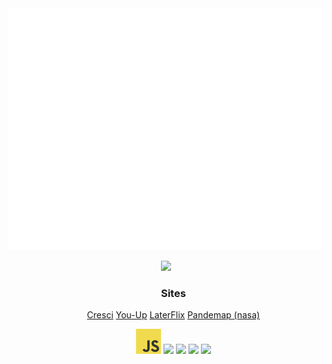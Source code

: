 <img src="https://raw.githubusercontent.com/biel42/biel42/master/b42.svg">
<p align="center">
  <a href="https://github.com/https://github.com/biel42">
    <img src="https://github-readme-stats.vercel.app/api?username=biel42&theme=tokyonight&show_icons=false" />
  </a>
</p>
</p>
<p align="center">
  <ul>
    <h3 align="center">
      Sites
    </h3>
    <div align="center"><a href="https://cresci.vercel.app/home" target="_blank">Cresci</a> <a
        href="https://you-up.vercel.app/home">You-Up</a> <a href="https://later-flix.vercel.app/">LaterFlix</a> <a href="https://pandemap.vercel.app/home">Pandemap (nasa)</a> </div>
    <p align="center">
      <div align="center"><code><img height="40"
            src="https://raw.githubusercontent.com/github/explore/80688e429a7d4ef2fca1e82350fe8e3517d3494d/topics/javascript/javascript.png"></code>
        <code><img height="40" src="https://image.flaticon.com/icons/svg/226/226777.svg"></code>
        <code><img height="40" src="https://avatars0.githubusercontent.com/u/139426?s=200&v=4"></code>
        <code><img height="40" src="https://avatars0.githubusercontent.com/u/317776?s=200&v=4"></code>
        <code><img height="40" src="https://avatars1.githubusercontent.com/u/2918581?s=200&v=4"></code>
      </div>
    </p>
  </ul>
</p>
